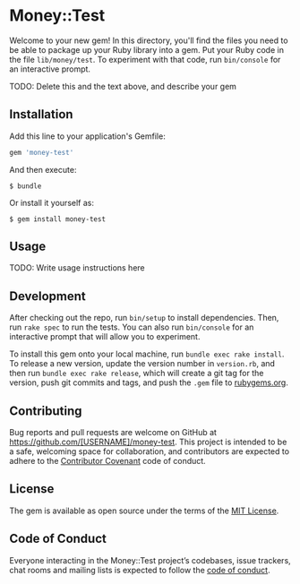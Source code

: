# Money::Test

Welcome to your new gem! In this directory, you'll find the files you need to be able to package up your Ruby library into a gem. Put your Ruby code in the file `lib/money/test`. To experiment with that code, run `bin/console` for an interactive prompt.

TODO: Delete this and the text above, and describe your gem

## Installation

Add this line to your application's Gemfile:

```ruby
gem 'money-test'
```

And then execute:

    $ bundle

Or install it yourself as:

    $ gem install money-test

## Usage

TODO: Write usage instructions here

## Development

After checking out the repo, run `bin/setup` to install dependencies. Then, run `rake spec` to run the tests. You can also run `bin/console` for an interactive prompt that will allow you to experiment.

To install this gem onto your local machine, run `bundle exec rake install`. To release a new version, update the version number in `version.rb`, and then run `bundle exec rake release`, which will create a git tag for the version, push git commits and tags, and push the `.gem` file to [rubygems.org](https://rubygems.org).

## Contributing

Bug reports and pull requests are welcome on GitHub at https://github.com/[USERNAME]/money-test. This project is intended to be a safe, welcoming space for collaboration, and contributors are expected to adhere to the [Contributor Covenant](http://contributor-covenant.org) code of conduct.

## License

The gem is available as open source under the terms of the [MIT License](https://opensource.org/licenses/MIT).

## Code of Conduct

Everyone interacting in the Money::Test project’s codebases, issue trackers, chat rooms and mailing lists is expected to follow the [code of conduct](https://github.com/[USERNAME]/money-test/blob/master/CODE_OF_CONDUCT.md).

